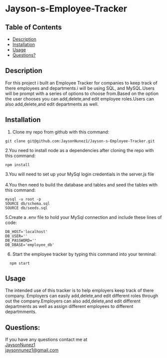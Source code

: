 # Jayson-s-Employee-Tracker

## Table of Contents

* [Description](#description)
* [Installation](#installation)
* [Usage](#usage)
* [Questions?](#questions)

## Description 
For this project i built an Employee Tracker for companies to keep track of there employees and departments.i will be using SQL, and MySQL.Users will be prompt with a series of options to choose from.Based on the option the user chooses you can add,delete,and edit employee roles.Users can also add,delete,and edit departments as well.

## Installation 
1. Clone my repo from github with this command:
```
git clone git@github.com:JaysonNunez1/Jayson-s-Employee-Tracker.git
```
2.You need to install node as a dependencies after cloning the repo with this command:
```
npm install
```
3.You will need to set up your MySql login credentials in the server.js file<br><br>
4.You then need to build the database and tables and seed the tables with this command:
```
mysql -u root -p
SOURCE db/schema.sql
SOURCE db/seeds.sql
```
5.Create a .env file to hold your MySql connection and include these lines of code:
```
DB_HOST='localhost'
DB_USER=''
DB_PASSWORD=''
DB_DBASE='employee_db'
```
6. Start the employee tracker by typing this command into your terminal:
 ```
   npm start
   ```

## Usage 
The intended use of this tracker is to help employers keep track of there company. Employers can easily add,delete,and edit different roles through out the company.Employers can also add,delete,and edit different departments as well as assign different employees to different departmments.

## Questions:
If you have any questions contact me at <br>
[JaysonNunez1](https://github.com/JaysonNunez1/Jayson-s-Employee-Tracker)<br>
jaysonnunez1@gmail.com

